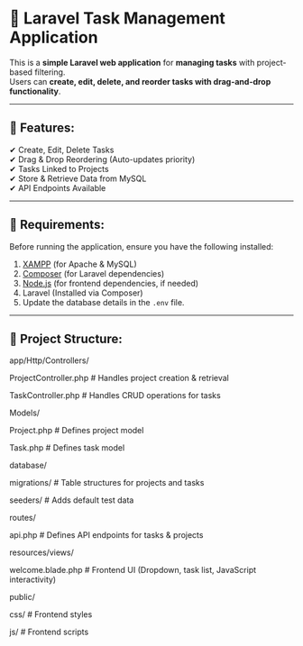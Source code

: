 # 📝 Laravel Task Management Application

This is a **simple Laravel web application** for **managing tasks** with project-based filtering.  
Users can **create, edit, delete, and reorder tasks with drag-and-drop functionality**.

---

## 📌 Features:
✔ Create, Edit, Delete Tasks  
✔ Drag & Drop Reordering (Auto-updates priority)  
✔ Tasks Linked to Projects  
✔ Store & Retrieve Data from MySQL  
✔ API Endpoints Available  

---

## 📌 Requirements:
Before running the application, ensure you have the following installed:

1. [XAMPP](https://www.apachefriends.org/download.html) (for Apache & MySQL)
2. [Composer](https://getcomposer.org/) (for Laravel dependencies)
3. [Node.js](https://nodejs.org/) (for frontend dependencies, if needed)
4. Laravel (Installed via Composer)
5. Update the database details in the `.env` file.

---

## 📌 Project Structure:
app/Http/Controllers/
  
  ProjectController.php   # Handles project creation & retrieval
  
  TaskController.php      # Handles CRUD operations for tasks

Models/
  
  Project.php             # Defines project model
  
  Task.php                # Defines task model

database/
  
  migrations/                 # Table structures for projects and tasks
  
  seeders/                    # Adds default test data

routes/
  
  api.php                     # Defines API endpoints for tasks & projects

resources/views/
  
  welcome.blade.php           # Frontend UI (Dropdown, task list, JavaScript interactivity)

public/
  
  css/                        # Frontend styles
  
  js/                         # Frontend scripts
